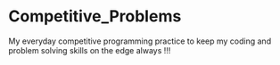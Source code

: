 # Competitive_Problems
My everyday competitive programming practice to keep my coding and problem solving skills on the edge always !!!
